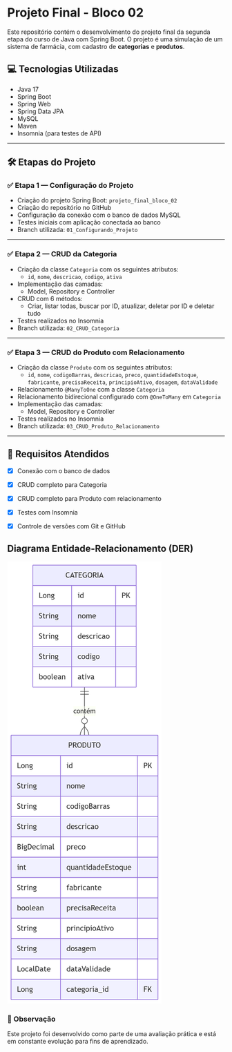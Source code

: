 # Projeto Final - Bloco 02

Este repositório contém o desenvolvimento do projeto final da segunda etapa do curso de Java com Spring Boot. O projeto é uma simulação de um sistema de farmácia, com cadastro de **categorias** e **produtos**.

## 💻 Tecnologias Utilizadas

- Java 17
- Spring Boot
- Spring Web
- Spring Data JPA
- MySQL
- Maven
- Insomnia (para testes de API)

---

## 🛠️ Etapas do Projeto

### ✅ Etapa 1 — Configuração do Projeto
- Criação do projeto Spring Boot: `projeto_final_bloco_02`
- Criação do repositório no GitHub
- Configuração da conexão com o banco de dados MySQL
- Testes iniciais com aplicação conectada ao banco
- Branch utilizada: `01_Configurando_Projeto`

---

### ✅ Etapa 2 — CRUD da Categoria
- Criação da classe `Categoria` com os seguintes atributos:
  - `id`, `nome`, `descricao`, `codigo`, `ativa`
- Implementação das camadas:
  - Model, Repository e Controller
- CRUD com 6 métodos:
  - Criar, listar todas, buscar por ID, atualizar, deletar por ID e deletar tudo
- Testes realizados no Insomnia
- Branch utilizada: `02_CRUD_Categoria`

---

### ✅ Etapa 3 — CRUD do Produto com Relacionamento
- Criação da classe `Produto` com os seguintes atributos:
  - `id`, `nome`, `codigoBarras`, `descricao`, `preco`, `quantidadeEstoque`, `fabricante`, `precisaReceita`, `principioAtivo`, `dosagem`, `dataValidade`
- Relacionamento `@ManyToOne` com a classe `Categoria`
- Relacionamento bidirecional configurado com `@OneToMany` em `Categoria`
- Implementação das camadas:
  - Model, Repository e Controller
- Testes realizados no Insomnia
- Branch utilizada: `03_CRUD_Produto_Relacionamento`

---

## 🔗 Requisitos Atendidos

- [x] Conexão com o banco de dados
- [x] CRUD completo para Categoria
- [x] CRUD completo para Produto com relacionamento
- [x] Testes com Insomnia
- [x] Controle de versões com Git e GitHub


## Diagrama Entidade-Relacionamento (DER)

![Diagrama DER](https://raw.githubusercontent.com/luacrds/Projeto_Final_Bloco_02/main/DER_FARMACIA.png)




### 🚧 Observação

Este projeto foi desenvolvido como parte de uma avaliação prática e está em constante evolução para fins de aprendizado.

